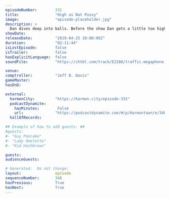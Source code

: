 ```yaml
---
episodeNumber:        331
title:                "High as Bat Pussy"
image:                "episode-placeholder.jpg"
description: >
  Dan dives deep into balls. Before the show Dan gets a little too high, which is perfect for our guest Gabriel Sunday, creator and star of the new cannabis inspired TV series Dope State. Featuring Dan Harmon, Jeff Bryan Davis, Spencer Crittenden and Gabriel Sunday.
showDate:             
releaseDate:          "2019-04-25 10:00:00Z"
duration:             "02:11:44"
isLostEpisode:        false
isTrailer:            false
hasExplicitLanguage:  false
soundFile:            "https://chtbl.com/track/E2288/traffic.megaphone.fm/STA2893857432.mp3?updated=1596573286"

venue:                
comptroller:          "Jeff B. Davis"
gameMaster:           
hasDnD:               

external:
  harmonCity:         "https://harmon.city/episode-331"
  podcastDynamite:
    hasMinutes:        False
    url:              "https://podcastdynamite.com/#/p/Harmontown/e/348/331"
  hallOfRecords:      

## Example of how to add guests: ##
#guests:
#- "Guy Pancake"
#- "Lady Omelette"
#- "Kid Hashbrown"

guests:
audienceGuests:

# Generated.  Do not change:
layout:               episode
sequenceNumber:       348
hasPrevious:          True
hasNext:              True
---
```


<!-- The episode description will be rendered here -->
<!-- Add your content below here -->

